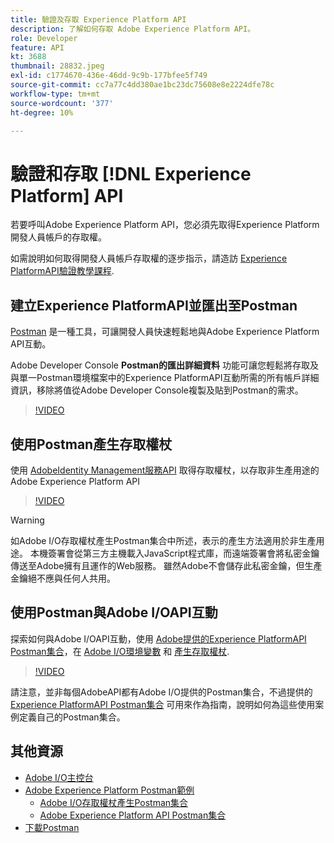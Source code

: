 ```yaml
---
title: 驗證及存取 Experience Platform API
description: 了解如何存取 Adobe Experience Platform API。
role: Developer
feature: API
kt: 3688
thumbnail: 28832.jpeg
exl-id: c1774670-436e-46dd-9c9b-177bfee5f749
source-git-commit: cc7a77c4dd380ae1bc23dc75608e8e2224dfe78c
workflow-type: tm+mt
source-wordcount: '377'
ht-degree: 10%

---
```


# 驗證和存取 [!DNL Experience Platform] API

若要呼叫Adobe Experience Platform API，您必須先取得Experience Platform開發人員帳戶的存取權。

如需說明如何取得開發人員帳戶存取權的逐步指示，請造訪 [Experience PlatformAPI驗證教學課程](https://www.adobe.com/go/platform-api-authentication-en).

## 建立Experience PlatformAPI並匯出至Postman

[Postman](https://www.getpostman.com/) 是一種工具，可讓開發人員快速輕鬆地與Adobe Experience Platform API互動。

Adobe Developer Console **Postman的匯出詳細資料** 功能可讓您輕鬆將存取及與單一Postman環境檔案中的Experience PlatformAPI互動所需的所有帳戶詳細資訊，移除將值從Adobe Developer Console複製及貼到Postman的需求。

>[!VIDEO](https://video.tv.adobe.com/v/28832/?quality=12&learn=on)

## 使用Postman產生存取權杖

使用 [AdobeIdentity Management服務API](https://github.com/adobe/experience-platform-postman-samples/tree/master/apis/ims) 取得存取權杖，以存取非生產用途的Adobe Experience Platform API

>[!VIDEO](https://video.tv.adobe.com/v/29698/?quality=12&learn=on)

>[!WARNING]
>
> 如Adobe I/O存取權杖產生Postman集合中所述，表示的產生方法適用於非生產用途。 本機簽署會從第三方主機載入JavaScript程式庫，而遠端簽署會將私密金鑰傳送至Adobe擁有且運作的Web服務。 雖然Adobe不會儲存此私密金鑰，但生產金鑰絕不應與任何人共用。

## 使用Postman與Adobe I/OAPI互動

探索如何與Adobe I/OAPI互動，使用 [Adobe提供的Experience PlatformAPI Postman集合](https://github.com/adobe/experience-platform-postman-samples/tree/master/apis/experience-platform)，在 [Adobe I/O環境變數](#export-adobe-io-integration-details-to-postman) 和 [產生存取權杖](#generate-an-access-token-with-postman).

>[!VIDEO](https://video.tv.adobe.com/v/29704/?quality=12&learn=on)

請注意，並非每個AdobeAPI都有Adobe I/O提供的Postman集合，不過提供的 [Experience PlatformAPI Postman集合](https://github.com/adobe/experience-platform-postman-samples/tree/master/apis/experience-platform) 可用來作為指南，說明如何為這些使用案例定義自己的Postman集合。

## 其他資源

* [Adobe I/O主控台](https://console.adobe.io)
* [Adobe Experience Platform Postman範例](https://github.com/adobe/experience-platform-postman-samples)
   * [Adobe I/O存取權杖產生Postman集合](https://github.com/adobe/experience-platform-postman-samples/tree/master/apis/ims)
   * [Adobe Experience Platform API Postman集合](https://github.com/adobe/experience-platform-postman-samples/tree/master/apis/experience-platform)
* [下載Postman](https://www.getpostman.com/)
